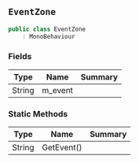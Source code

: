 ## `EventZone`

```csharp
public class EventZone
    : MonoBehaviour
```

### Fields

| Type | Name | Summary | 
| --- | --- | --- | 
| String | m_event |  | 


### Static Methods

| Type | Name | Summary | 
| --- | --- | --- | 
| String | GetEvent() |  | 


